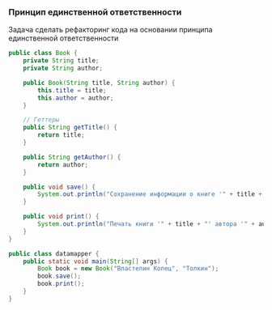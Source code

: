 ### Принцип единственной ответственности

Задача сделать рефакторинг кода на основании принципа единственной ответственности

```java
public class Book {
    private String title;
    private String author;

    public Book(String title, String author) {
        this.title = title;
        this.author = author;
    }

    // Геттеры
    public String getTitle() {
        return title;
    }

    public String getAuthor() {
        return author;
    }

    public void save() {
        System.out.println("Сохранение информации о книге '" + title + "' в базе данных.");
    }

    public void print() {
        System.out.println("Печать книги '" + title + "' автора '" + author + "'.");
    }
}

public class datamapper {
    public static void main(String[] args) {
        Book book = new Book("Властелин Колец", "Толкин");
        book.save();
        book.print();
    }
}
```